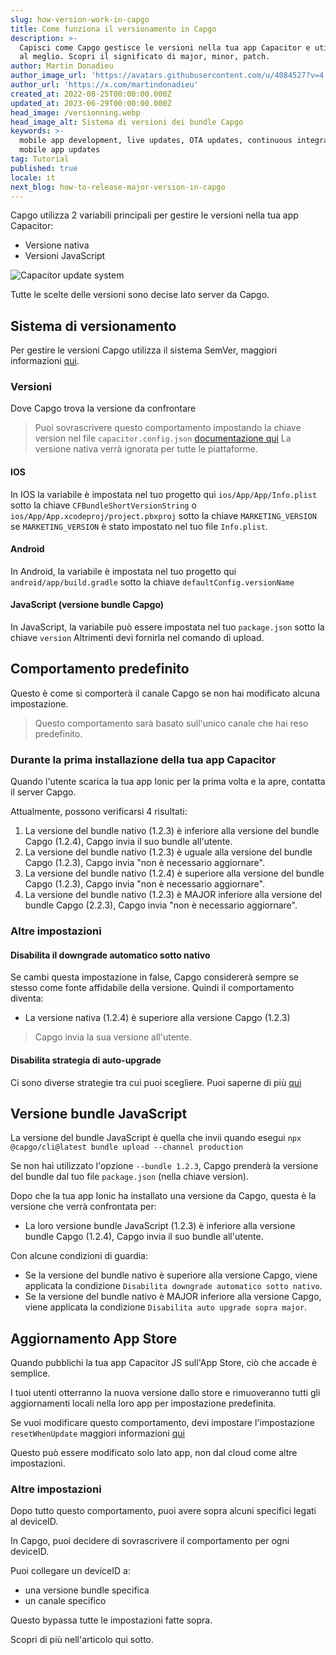 ```yaml
---
slug: how-version-work-in-capgo
title: Come funziona il versionamento in Capgo
description: >-
  Capisci come Capgo gestisce le versioni nella tua app Capacitor e utilizzalo
  al meglio. Scopri il significato di major, minor, patch.
author: Martin Donadieu
author_image_url: 'https://avatars.githubusercontent.com/u/4084527?v=4'
author_url: 'https://x.com/martindonadieu'
created_at: 2022-08-25T00:00:00.000Z
updated_at: 2023-06-29T00:00:00.000Z
head_image: /versionning.webp
head_image_alt: Sistema di versioni dei bundle Capgo
keywords: >-
  mobile app development, live updates, OTA updates, continuous integration,
  mobile app updates
tag: Tutorial
published: true
locale: it
next_blog: how-to-release-major-version-in-capgo
---
```

Capgo utilizza 2 variabili principali per gestire le versioni nella tua app Capacitor:
  - Versione nativa
  - Versioni JavaScript

<div class="mx-auto" style="width:100%;">
  <img src="/graph_capgo.webp" alt="Capacitor update system">
</div>

Tutte le scelte delle versioni sono decise lato server da Capgo.

## Sistema di versionamento

Per gestire le versioni Capgo utilizza il sistema SemVer, maggiori informazioni [qui](https://semver.org/).

### Versioni

Dove Capgo trova la versione da confrontare

  > Puoi sovrascrivere questo comportamento impostando la chiave version nel file `capacitor.config.json` [documentazione qui](/docs/plugin/settings/#version)
  > La versione nativa verrà ignorata per tutte le piattaforme.

#### IOS

In IOS la variabile è impostata nel tuo progetto qui `ios/App/App/Info.plist` sotto la chiave `CFBundleShortVersionString` o `ios/App/App.xcodeproj/project.pbxproj` sotto la chiave `MARKETING_VERSION` se `MARKETING_VERSION` è stato impostato nel tuo file `Info.plist`.

#### Android

In Android, la variabile è impostata nel tuo progetto qui `android/app/build.gradle` sotto la chiave `defaultConfig.versionName`

#### JavaScript (versione bundle Capgo)

In JavaScript, la variabile può essere impostata nel tuo `package.json` sotto la chiave `version`
Altrimenti devi fornirla nel comando di upload.

## Comportamento predefinito

Questo è come si comporterà il canale Capgo se non hai modificato alcuna impostazione.

> Questo comportamento sarà basato sull'unico canale che hai reso predefinito.

### Durante la prima installazione della tua app Capacitor
Quando l'utente scarica la tua app Ionic per la prima volta e la apre, contatta il server Capgo.

Attualmente, possono verificarsi 4 risultati:
1. La versione del bundle nativo (1.2.3) è inferiore alla versione del bundle Capgo (1.2.4), Capgo invia il suo bundle all'utente.
2. La versione del bundle nativo (1.2.3) è uguale alla versione del bundle Capgo (1.2.3), Capgo invia "non è necessario aggiornare".
3. La versione del bundle nativo (1.2.4) è superiore alla versione del bundle Capgo (1.2.3), Capgo invia "non è necessario aggiornare".
4. La versione del bundle nativo (1.2.3) è MAJOR inferiore alla versione del bundle Capgo (2.2.3), Capgo invia "non è necessario aggiornare".

### Altre impostazioni

#### Disabilita il downgrade automatico sotto nativo

Se cambi questa impostazione in false, Capgo considererà sempre se stesso come fonte affidabile della versione.
Quindi il comportamento diventa:
- La versione nativa (1.2.4) è superiore alla versione Capgo (1.2.3)

> Capgo invia la sua versione all'utente.

#### Disabilita strategia di auto-upgrade

Ci sono diverse strategie tra cui puoi scegliere. Puoi saperne di più [qui](/docs/cli/commands/#disable-updates-strategy)

## Versione bundle JavaScript

La versione del bundle JavaScript è quella che invii quando esegui `npx @capgo/cli@latest bundle upload --channel production`

Se non hai utilizzato l'opzione `--bundle 1.2.3`, Capgo prenderà la versione del bundle dal tuo file `package.json` (nella chiave version).

Dopo che la tua app Ionic ha installato una versione da Capgo, questa è la versione che verrà confrontata per:
- La loro versione bundle JavaScript (1.2.3) è inferiore alla versione bundle Capgo (1.2.4), Capgo invia il suo bundle all'utente.

Con alcune condizioni di guardia:
- Se la versione del bundle nativo è superiore alla versione Capgo, viene applicata la condizione `Disabilita downgrade automatico sotto nativo`.
- Se la versione del bundle nativo è MAJOR inferiore alla versione Capgo, viene applicata la condizione `Disabilita auto upgrade sopra major`.

## Aggiornamento App Store

Quando pubblichi la tua app Capacitor JS sull'App Store, ciò che accade è semplice.

I tuoi utenti otterranno la nuova versione dallo store e rimuoveranno tutti gli aggiornamenti locali nella loro app per impostazione predefinita.

Se vuoi modificare questo comportamento, devi impostare l'impostazione `resetWhenUpdate` maggiori informazioni [qui](/docs/plugin/api#settings)

Questo può essere modificato solo lato app, non dal cloud come altre impostazioni.

### Altre impostazioni

Dopo tutto questo comportamento, puoi avere sopra alcuni specifici legati al deviceID.

In Capgo, puoi decidere di sovrascrivere il comportamento per ogni deviceID.

Puoi collegare un deviceID a:
- una versione bundle specifica
- un canale specifico

Questo bypassa tutte le impostazioni fatte sopra.

Scopri di più nell'articolo qui sotto.
